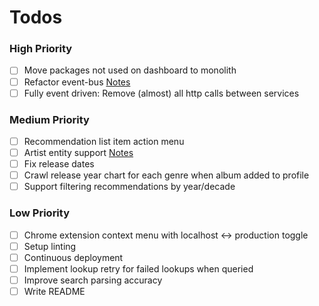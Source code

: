 # Todos

### High Priority

- [ ] Move packages not used on dashboard to monolith
- [ ] Refactor event-bus [Notes](notes/event-bus-refactor.md)
- [ ] Fully event driven: Remove (almost) all http calls between services

### Medium Priority

- [ ] Recommendation list item action menu
- [ ] Artist entity support [Notes](notes/artists.md)
- [ ] Fix release dates
- [ ] Crawl release year chart for each genre when album added to profile
- [ ] Support filtering recommendations by year/decade

### Low Priority

- [ ] Chrome extension context menu with localhost <-> production toggle
- [ ] Setup linting
- [ ] Continuous deployment
- [ ] Implement lookup retry for failed lookups when queried
- [ ] Improve search parsing accuracy
- [ ] Write README
